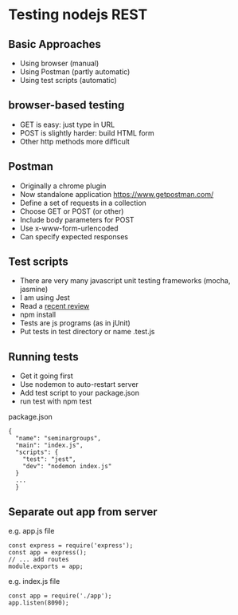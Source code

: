 
# Testing nodejs REST


## Basic Approaches

- Using browser (manual)
- Using Postman (partly automatic)
- Using test scripts (automatic)


## browser-based testing


- GET is easy: just type in URL
- POST is slightly harder: build HTML form
- Other http methods more difficult


## Postman

- Originally a chrome plugin
- Now standalone application <https://www.getpostman.com/>
- Define a set of requests in a collection
- Choose GET or POST (or other)
- Include body parameters for POST
- Use x-www-form-urlencoded
- Can specify expected responses


## Test scripts

- There are very many javascript unit testing frameworks (mocha, jasmine)
- I am using Jest
- Read a [recent review](https://medium.com/welldone-software/an-overview-of-javascript-testing-in-2018-f68950900bc3)
- npm install
- Tests are js programs (as in jUnit)
- Put tests in test directory or name .test.js


## Running tests

- Get it going first
- Use nodemon to auto-restart server
- Add test script to your package.json
- run test with npm test


package.json
```
{
  "name": "seminargroups",
  "main": "index.js",
  "scripts": {
    "test": "jest",
    "dev": "nodemon index.js"
  }
  ...
  }

```

## Separate out app from server

e.g. app.js file
```
const express = require('express');
const app = express();
// ... add routes
module.exports = app;

```
e.g. index.js file
```
const app = require('./app');
app.listen(8090);

```
